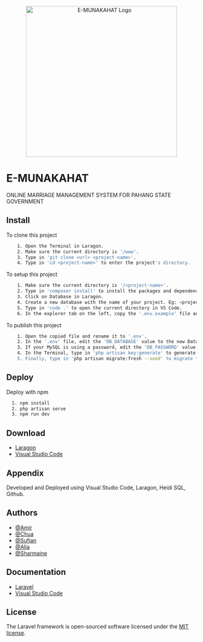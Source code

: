 <p align="center">
  <a target="_blank" href="https://drive.google.com/file/d/1djK6UeE4AQm_dUc08Hb2j1gSo-i3s8Co/view">
    <img src="https://drive.google.com/file/d/1djK6UeE4AQm_dUc08Hb2j1gSo-i3s8Co/view" width="400" alt="E-MUNAKAHAT Logo">
  </a>
</p>



# E-MUNAKAHAT
ONLINE MARRIAGE MANAGEMENT SYSTEM FOR PAHANG STATE GOVERNMENT


## Install

To clone this project
```bash
    1. Open the Terminal in Laragon.
    2. Make sure the current directory is '/www'.
    3. Type in 'git clone <url> <project-name>'.
    4. Type in 'cd <project-name>' to enter the project's directory.
```

To setup this project
```bash
    1. Make sure the current directory is '/<project-name>'.
    2. Type in 'composer install' to install the packages and dependencies.
    3. Click on Database in Laragon.
    4. Create a new database with the name of your project. Eg: <project_name>
    5. Type in 'code .' to open the current directory in VS Code.
    6. In the explorer tab on the left, copy the '.env.example' file and paste it in the same directory.
```

To publish this project
```bash
    1. Open the copied file and rename it to '.env'.
    2. In the '.env' file, edit the 'DB_DATABASE' value to the new Database name that you   have created.
    3. If your MySQL is using a password, edit the 'DB_PASSWORD' value with your password.
    4. In the Terminal, type in 'php artisan key:generate' to generate the project's 'APP_KEY'.
    5. Finally, type in 'php artisan migrate:fresh --seed' to migrate the database tables for the project.
```

## Deploy
Deploy with npm
```bash
  1. npm install 
  2. php artisan serve
  3. npm run dev
```
    
## Download
 - [Laragon](https://laragon.org/download/)
 - [Visual Studio Code](https://code.visualstudio.com/download)


## Appendix
Developed and Deployed using Visual Studio Code, Laragon, Heidi SQL, Github.


## Authors
- [@Amir](https://github.com/amir1611)
- [@Chua](https://github.com/chua01)
- [@Sufian](https://github.com/pianburp)
- [@Alia](https://github.com/NikAlia910)
- [@Sharmaine](https://github.com/Shammene)

## Documentation
 - [Laravel](https://laravel.com/docs/10.x)
 - [Visual Studio Code](https://code.visualstudio.com/docs)

## License
The Laravel framework is open-sourced software licensed under the [MIT license](https://opensource.org/licenses/MIT).
